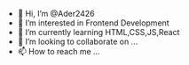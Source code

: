 - 👋 Hi, I’m @Ader2426
- 👀 I’m interested in Frontend Development 
- 🌱 I’m currently learning HTML,CSS,JS,React
- 💞️ I’m looking to collaborate on ...
- 📫 How to reach me ...

<!---
Ader2426/Ader2426 is a ✨ special ✨ repository because its `README.md` (this file) appears on your GitHub profile.
You can click the Preview link to take a look at your changes.
--->
